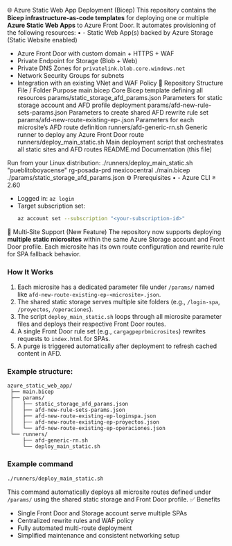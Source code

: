 🌐 Azure Static Web App Deployment (Bicep)
This repository contains the **Bicep infrastructure-as-code templates** for deploying one or multiple **Azure Static Web Apps** to Azure Front Door. It automates provisioning of the following resources:
•	- Static Web App(s) backed by Azure Storage (Static Website enabled)
- Azure Front Door with custom domain + HTTPS + WAF
- Private Endpoint for Storage (Blob + Web)
- Private DNS Zones for `privatelink.blob.core.windows.net`
- Network Security Groups for subnets
- Integration with an existing VNet and WAF Policy
🧩 Repository Structure
File / Folder	Purpose
main.bicep	Core Bicep template defining all resources
params/static_storage_afd_params.json	Parameters for static storage account and AFD profile deployment
params/afd-new-rule-sets-params.json	Parameters to create shared AFD rewrite rule set
params/afd-new-route-existing-ep-<microsite>.json	Parameters for each microsite’s AFD route definition
runners/afd-generic-rn.sh	Generic runner to deploy any Azure Front Door route
runners/deploy_main_static.sh	Main deployment script that orchestrates all static sites and AFD routes
README.md	Documentation (this file)

Run from your Linux distribution:
./runners/deploy_main_static.sh "pueblitoboyacense" rg-posada-prd mexicocentral ./main.bicep ./params/static_storage_afd_params.json
⚙️ Prerequisites
•	- Azure CLI ≥ 2.60
- Logged in: `az login`
- Target subscription set:
  ```bash
  az account set --subscription "<your-subscription-id>"
  ```
🧭 Multi‑Site Support (New Feature)
The repository now supports deploying **multiple static microsites** within the same Azure Storage account and Front Door profile.
Each microsite has its own route configuration and rewrite rule for SPA fallback behavior.
### How It Works
1. Each microsite has a dedicated parameter file under `/params/` named like `afd-new-route-existing-ep-<microsite>.json`.
2. The shared static storage serves multiple site folders (e.g., `/login-spa`, `/proyectos`, `/operaciones`).
3. The script `deploy_main_static.sh` loops through all microsite parameter files and deploys their respective Front Door routes.
4. A single Front Door rule set (e.g., `cargagpeprbmicrosites`) rewrites requests to `index.html` for SPAs.
5. A purge is triggered automatically after deployment to refresh cached content in AFD.
### Example structure:
```
azure_static_web_app/
 ├── main.bicep
 ├── params/
 │   ├── static_storage_afd_params.json
 │   ├── afd-new-rule-sets-params.json
 │   ├── afd-new-route-existing-ep-loginspa.json
 │   ├── afd-new-route-existing-ep-proyectos.json
 │   └── afd-new-route-existing-ep-operaciones.json
 └── runners/
     ├── afd-generic-rn.sh
     └── deploy_main_static.sh
```

### Example command
```bash
./runners/deploy_main_static.sh
```
This command automatically deploys all microsite routes defined under `/params/` using the shared static storage and Front Door profile.
✅ Benefits
- Single Front Door and Storage account serve multiple SPAs
- Centralized rewrite rules and WAF policy
- Fully automated multi-route deployment
- Simplified maintenance and consistent networking setup
